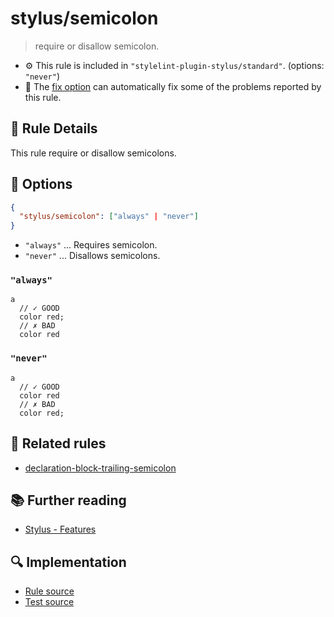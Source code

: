 # stylus/semicolon

> require or disallow semicolon.

- :gear: This rule is included in `"stylelint-plugin-stylus/standard"`. (options: `"never"`)
- :wrench: The [fix option](https://stylelint.io/user-guide/usage/options#fix) can automatically fix some of the problems reported by this rule.

## :book: Rule Details

This rule require or disallow semicolons.

## :wrench: Options

```json
{
  "stylus/semicolon": ["always" | "never"]
}
```

- `"always"` ... Requires semicolon.
- `"never"` ... Disallows semicolons.

### `"always"`

<stylelint-code-block fix :rules="{ 'stylus/semicolon': 'always' }">

```styl
a
  // ✓ GOOD
  color red;
  // ✗ BAD
  color red
```

</stylelint-code-block>

### `"never"`

<stylelint-code-block fix :rules="{ 'stylus/semicolon': 'never' }">

```styl
a
  // ✓ GOOD
  color red
  // ✗ BAD
  color red;
```

</stylelint-code-block>

## :couple: Related rules

- [declaration-block-trailing-semicolon]

## :books: Further reading

- [Stylus - Features]

[declaration-block-trailing-semicolon]: https://stylelint.io/user-guide/rules/declaration-block-trailing-semicolon
[Stylus - Features]: https://stylus-lang.com/#features

## :mag: Implementation

- [Rule source](https://github.com/stylus/stylelint-plugin-stylus/blob/main/lib/rules/semicolon.js)
- [Test source](https://github.com/stylus/stylelint-plugin-stylus/blob/main/tests/lib/rules/semicolon.js)
